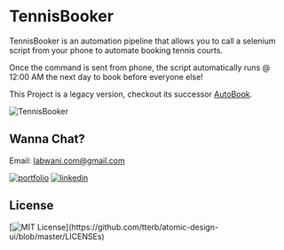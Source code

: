    
# TennisBooker

TennisBooker is an automation pipeline that allows you to call a selenium script from your phone to automate booking tennis courts.

Once the command is sent from phone, the script automatically runs @ 12:00 AM the next day to book before everyone else!

This Project is a legacy version, checkout its successor [AutoBook](https://github.com/Abdulnaser97/AutoBook).

![TennisBooker](https://github-autobook.s3.us-east-2.amazonaws.com/TennisBooker/TennisBooker.png)


## Wanna Chat?

Email: labwani.com@gmail.com

[![portfolio](https://img.shields.io/badge/my_portfolio-000?style=for-the-badge&logo=ko-fi&logoColor=white)](https://www.labwani.com/)
[![linkedin](https://img.shields.io/badge/linkedin-0A66C2?style=for-the-badge&logo=linkedin&logoColor=white)](https://www.linkedin.com/in/abdulnaser-allabwani/)

## License

[![MIT License](https://img.shields.io/apm/l/atomic-design-ui.svg?)](https://github.com/tterb/atomic-design-ui/blob/master/LICENSEs)

  

